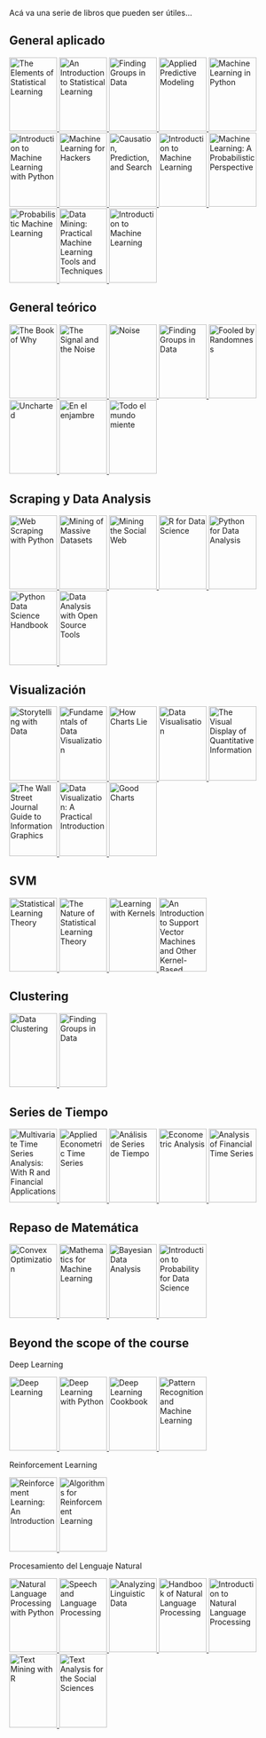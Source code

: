 Acá va una serie de libros que pueden ser útiles...
## General aplicado
<p>
<a href="https://www.goodreads.com/book/show/148009.The_Elements_of_Statistical_Learning">
<img border="0" title="The Elements of Statistical Learning" 
src="https://i.gr-assets.com/images/S/compressed.photo.goodreads.com/books/1387738132l/148009.jpg" width="86" height="133.3">
</a>
<a href="https://www.goodreads.com/book/show/17397466-an-introduction-to-statistical-learning">
<img border="0" title="An Introduction to Statistical Learning" 
src="https://i.gr-assets.com/images/S/compressed.photo.goodreads.com/books/1385132472l/17397466.jpg" width="86" height="133.3">
</a>
<a href="https://www.goodreads.com/book/show/40363665-hands-on-machine-learning-with-scikit-learn-keras-and-tensorflow">
<img border="0" title="Hands-On Machine Learning with Scikit-Learn, Keras, and Tensorflow" alt="Finding Groups in Data" 
src="https://i.gr-assets.com/images/S/compressed.photo.goodreads.com/books/1571123692l/40363665.jpg" width="86" height="133.3">
</a>  
<a href="https://www.goodreads.com/book/show/17299542-applied-predictive-modeling">
<img border="0" title="Applied Predictive Modeling"
src="https://i.gr-assets.com/images/S/compressed.photo.goodreads.com/books/1385251160l/17299542.jpg" width="86" height="133.3">
</a>  
<a href="https://www.goodreads.com/book/show/23059706-machine-learning-in-python">
<img border="0" title="Machine Learning in Python" 
src="https://i.gr-assets.com/images/S/compressed.photo.goodreads.com/books/1470617594l/23059706._SX318_.jpg" width="86" height="133.3">
</a>
<a href="https://www.goodreads.com/book/show/24346909-introduction-to-machine-learning-with-python">
<img border="0" title="Introduction to Machine Learning with Python" 
src="https://i.gr-assets.com/images/S/compressed.photo.goodreads.com/books/1475832701l/24346909.jpg" width="86" height="133.3">
</a>
<a href="https://www.goodreads.com/book/show/13482301-machine-learning-for-hackers">
<img border="0" title="Machine Learning for Hackers" 
src="https://i.gr-assets.com/images/S/compressed.photo.goodreads.com/books/1329074818l/13482301.jpg" width="86" height="133.3">
</a>
<a href="https://www.goodreads.com/book/show/739803.Causation_Prediction_and_Search">
<img border="0" title="Causation, Prediction, and Search" 
src="https://i.gr-assets.com/images/S/compressed.photo.goodreads.com/books/1390074736l/739803.jpg" width="86" height="133.3">
</a>
<a href="https://www.goodreads.com/book/show/213032.Introduction_to_Machine_Learning">
<img border="0" title="Introduction to Machine Learning" 
src="https://i.gr-assets.com/images/S/compressed.photo.goodreads.com/books/1386923543l/213032.jpg" width="86" height="133.3">
</a>
<a href="https://www.goodreads.com/book/show/15857489-machine-learning">
<img border="0" title="Machine Learning: A Probabilistic Perspective" 
src="https://i.gr-assets.com/images/S/compressed.photo.goodreads.com/books/1500590648l/15857489._SX318_.jpg" width="86" height="133.3">
</a>
<a href="https://www.goodreads.com/book/show/58064710-probabilistic-machine-learning">
<img border="0" title="Probabilistic Machine Learning" 
src="https://i.gr-assets.com/images/S/compressed.photo.goodreads.com/books/1631506276l/58064710._SX318_.jpg" width="86" height="133.3">
</a>
<a href="https://www.goodreads.com/book/show/213031.Data_Mining">
<img border="0" title="Data Mining: Practical Machine Learning Tools and Techniques" 
src="https://i.gr-assets.com/images/S/compressed.photo.goodreads.com/books/1388211055l/213031.jpg" width="86" height="133.3">
</a>
<a href="https://www.goodreads.com/book/show/213032.Introduction_to_Machine_Learning">
<img border="0" title="Introduction to Machine Learning" 
src="https://i.gr-assets.com/images/S/compressed.photo.goodreads.com/books/1386923543l/213032.jpg" width="86" height="133.3">
</a>
</p>


## General teórico
<p>
<a href="https://www.goodreads.com/book/show/36204378-the-book-of-why">
<img border="0" title="The Book of Why" 
src="https://i.gr-assets.com/images/S/compressed.photo.goodreads.com/books/1516890908l/36204378.jpg" width="86" height="133.3">
</a>
<a href="https://www.goodreads.com/book/show/13588394-the-signal-and-the-noise">
<img border="0" title="The Signal and the Noise" 
src="https://i.gr-assets.com/images/S/compressed.photo.goodreads.com/books/1355058876l/13588394.jpg" width="86" height="133.3">
</a>
<a href="https://www.goodreads.com/book/show/55339408-noise">
<img border="0" title="Noise" 
src="https://i.gr-assets.com/images/S/compressed.photo.goodreads.com/books/1617709587l/55339408.jpg" width="86" height="133.3">
</a>
<a href="https://www.goodreads.com/book/show/43722897-the-art-of-statistics">
<img border="0" title="The Art of Statistics" alt="Finding Groups in Data" 
src="https://i.gr-assets.com/images/S/compressed.photo.goodreads.com/books/1561638191l/43722897.jpg" width="86" height="133.3">
</a>  
<a href="https://www.goodreads.com/book/show/38315.Fooled_by_Randomness">
<img border="0" title="Fooled by Randomness"
src="https://i.gr-assets.com/images/S/compressed.photo.goodreads.com/books/1388180506l/38315.jpg" width="86" height="133.3">
</a>  
<a href="https://www.goodreads.com/book/show/20324580-uncharted">
<img border="0" title="Uncharted" 
src="https://i.gr-assets.com/images/S/compressed.photo.goodreads.com/books/1403903307l/20324580.jpg" width="86" height="133.3">
</a>
<a href="https://www.goodreads.com/book/show/23345558-en-el-enjambre">
<img border="0" title="En el enjambre" 
src="https://i.gr-assets.com/images/S/compressed.photo.goodreads.com/books/1412827540l/23345558.jpg" width="86" height="133.3">
</a>
<a href="https://www.goodreads.com/book/show/46141625-todo-el-mundo-miente">
<img border="0" title="Todo el mundo miente" 
src="https://i.gr-assets.com/images/S/compressed.photo.goodreads.com/books/1559611356l/46141625._SY475_.jpg" width="86" height="133.3">
</a>
</p>


## Scraping y Data Analysis
<p>
<a href="https://www.goodreads.com/book/show/25752783-web-scraping-with-python">
<img border="0" title="Web Scraping with Python" 
src="https://i.gr-assets.com/images/S/compressed.photo.goodreads.com/books/1435869255l/25752783._SX318_.jpg" width="86" height="133.3">
</a>
<a href="https://www.goodreads.com/book/show/12818088-mining-of-massive-datasets">
<img border="0" title="Mining of Massive Datasets" 
src="https://i.gr-assets.com/images/S/compressed.photo.goodreads.com/books/1344738596l/12818088.jpg" width="86" height="133.3">
</a>
<a href="https://www.goodreads.com/book/show/9328656-mining-the-social-web">
<img border="0" title="Mining the Social Web" 
src="https://i.gr-assets.com/images/S/compressed.photo.goodreads.com/books/1328761622l/9328656.jpg" width="86" height="133.3">
</a>
<a href="https://www.goodreads.com/book/show/29860163-r-for-data-science">
<img border="0" title="R for Data Science" 
src="https://i.gr-assets.com/images/S/compressed.photo.goodreads.com/books/1460167872l/29860163._SY475_.jpg" width="86" height="133.3">
</a>
<a href="https://www.goodreads.com/book/show/14744694-python-for-data-analysis">
<img border="0" title="Python for Data Analysis" 
src="https://i.gr-assets.com/images/S/compressed.photo.goodreads.com/books/1356132971l/14744694.jpg" width="86" height="133.3">
</a>
<a href="https://www.goodreads.com/book/show/26457146-python-data-science-handbook">
<img border="0" title="Python Data Science Handbook" 
src="https://i.gr-assets.com/images/S/compressed.photo.goodreads.com/books/1481029785l/26457146.jpg" width="86" height="133.3">
</a>
<a href="https://www.goodreads.com/book/show/8360735-data-analysis-with-open-source-tools">
<img border="0" title="Data Analysis with Open Source Tools" 
src="https://i.gr-assets.com/images/S/compressed.photo.goodreads.com/books/1354901717l/8360735.jpg" width="86" height="133.3">
</a>
</p>
  
## Visualización
<p>
<a href="https://www.goodreads.com/book/show/26535513-storytelling-with-data">
<img border="0" title="Storytelling with Data" 
src="https://i.gr-assets.com/images/S/compressed.photo.goodreads.com/books/1444690744l/26535513._SX318_.jpg" width="86" height="133.3">
</a>
<a href="https://www.goodreads.com/book/show/40014286-fundamentals-of-data-visualization">
<img border="0" title="Fundamentals of Data Visualization" 
src="https://i.gr-assets.com/images/S/compressed.photo.goodreads.com/books/1553582051l/40014286.jpg" width="86" height="133.3">
</a>
<a href="https://www.goodreads.com/book/show/43726576-how-charts-lie">
<img border="0" title="How Charts Lie" 
src="https://i.gr-assets.com/images/S/compressed.photo.goodreads.com/books/1563764604l/43726576.jpg" width="86" height="133.3">
</a>
<a href="https://www.goodreads.com/book/show/29200705-data-visualisation">
<img border="0" title="Data Visualisation" 
src="https://i.gr-assets.com/images/S/compressed.photo.goodreads.com/books/1460188603l/29200705._SX318_.jpg" width="86" height="133.3">
</a>
<a href="https://www.goodreads.com/book/show/17744.The_Visual_Display_of_Quantitative_Information">
<img border="0" title="The Visual Display of Quantitative Information" 
src="https://i.gr-assets.com/images/S/compressed.photo.goodreads.com/books/1560425455l/17744._SX318_.jpg" width="86" height="133.3">
</a>
<a href="https://www.goodreads.com/book/show/6542897-the-wall-street-journal-guide-to-information-graphics">
<img border="0" title="The Wall Street Journal Guide to Information Graphics" 
src="https://i.gr-assets.com/images/S/compressed.photo.goodreads.com/books/1347811638l/6542897.jpg" width="86" height="133.3">
</a>
<a href="https://www.goodreads.com/book/show/39964443-data-visualization">
<img border="0" title="Data Visualization: A Practical Introduction" 
src="https://i.gr-assets.com/images/S/compressed.photo.goodreads.com/books/1545849576l/39964443._SX318_.jpg" width="86" height="133.3">
</a>
<a href="https://www.goodreads.com/book/show/27038049-good-charts">
<img border="0" title="Good Charts" 
src="https://i.gr-assets.com/images/S/compressed.photo.goodreads.com/books/1444689367l/27038049._SX318_.jpg" width="86" height="133.3">
</a>
</p>

## SVM
<p>
<a href="https://www.goodreads.com/book/show/29352723-statistical-learning-theory">
<img border="0" title="Statistical Learning Theory" 
src="https://i.gr-assets.com/images/S/compressed.photo.goodreads.com/books/1456595769l/29352723._SY475_.jpg" width="86" height="133.3">
</a>
</a>
<a href="https://www.goodreads.com/book/show/9468739-the-nature-of-statistical-learning-theory">
<img border="0" title="The Nature of Statistical Learning Theory" 
src="https://i.gr-assets.com/images/S/compressed.photo.goodreads.com/books/1301920657l/9468739.jpg" width="86" height="133.3">
</a>  
<a href="https://www.goodreads.com/book/show/213033.Learning_with_Kernels">
<img border="0" title="Learning with Kernels" 
src="https://i.gr-assets.com/images/S/compressed.photo.goodreads.com/books/1348242892l/213033.jpg" width="86" height="133.3">
</a>
<a href="https://www.goodreads.com/book/show/264011.An_Introduction_to_Support_Vector_Machines_and_Other_Kernel_Based_Learning_Methods">
<img border="0" title="An Introduction to Support Vector Machines and Other Kernel-Based Learning Methods" 
src="https://i.gr-assets.com/images/S/compressed.photo.goodreads.com/books/1421012060l/264011.jpg" width="86" height="133.3">
</a>
</p>

## Clustering
<p>
<a href="https://www.goodreads.com/book/show/2247772.Data_Clustering">
<img border="0" title="Data Clustering" src="https://i.gr-assets.com/images/S/compressed.photo.goodreads.com/books/1266669217l/2247772.jpg" width="86" height="133.3">
  
</a>
<a href="https://www.goodreads.com/book/show/1254075.Finding_Groups_In_Data">
<img border="0" title="Finding Groups in Data" alt="Finding Groups in Data" src="https://i.gr-assets.com/images/S/compressed.photo.goodreads.com/books/1348403416l/1254075.jpg" width="86" height="133.3">
</a>
</p>

## Series de Tiempo
<p>
<a href="https://www.goodreads.com/book/show/17848507-multivariate-time-series-analysis">
<img border="0" title="Multivariate Time Series Analysis: With R and Financial Applications" 
src="https://i.gr-assets.com/images/S/compressed.photo.goodreads.com/books/1384735188l/17848507.jpg" width="86" height="133.3">
</a>
<a href="https://www.goodreads.com/book/show/1141041.Applied_Econometric_Time_Series?ac=1&from_search=true&qid=CyyO0UfeVl&rank=2">
<img border="0" title="Applied Econometric Time Series" 
src="https://i.gr-assets.com/images/S/compressed.photo.goodreads.com/books/1387714165l/1141041.jpg" width="86" height="133.3">
</a>
<a href="https://www.goodreads.com/book/show/22615937-an-lisis-de-series-de-tiempo?ac=1&from_search=true&qid=TtfURvG5pV&rank=1">
<img border="0" title="Análisis de Series de Tiempo" 
src="https://i.gr-assets.com/images/S/compressed.photo.goodreads.com/books/1404316441l/22615937.jpg" width="86" height="133.3">
</a>
<a href="https://www.goodreads.com/book/show/83280.Econometric_Analysis?ac=1&from_search=true&qid=9rg0z75nCB&rank=1">
<img border="0" title="Econometric Analysis" 
src="https://i.gr-assets.com/images/S/compressed.photo.goodreads.com/books/1386924179l/83280.jpg" width="86" height="133.3">
</a>
<a href="https://www.goodreads.com/book/show/1248992.Analysis_of_Financial_Time_Series">
<img border="0" title="Analysis of Financial Time Series" 
src="https://i.gr-assets.com/images/S/compressed.photo.goodreads.com/books/1347402730l/1248992.jpg" width="86" height="133.3">
</a>  
</p>

## Repaso de Matemática
<p>
<a href="https://www.goodreads.com/book/show/148030.Convex_Optimization">
<img border="0" title="Convex Optimization" 
src="https://i.gr-assets.com/images/S/compressed.photo.goodreads.com/books/1358993464l/148030.jpg" width="86" height="133.3">
</a>
<a href="https://www.goodreads.com/book/show/50040746-mathematics-for-machine-learning">
<img border="0" title="Mathematics for Machine Learning" 
src="https://i.gr-assets.com/images/S/compressed.photo.goodreads.com/books/1572995511l/50040746._SX318_SY475_.jpg" width="86" height="133.3">
</a>
<a href="https://www.goodreads.com/book/show/619590.Bayesian_Data_Analysis">
<img border="0" title="Bayesian Data Analysis" 
src="https://i.gr-assets.com/images/S/compressed.photo.goodreads.com/books/1340797343l/619590.jpg" width="86" height="133.3">
</a>
<a href="https://probability4datascience.com/">
<img border="0" title="Introduction to Probability for Data Science" 
src="https://probability4datascience.com/pix/cover.png" width="86" height="133.3">
</a>  
</p>

## Beyond the scope of the course
<p>
<p>
Deep Learning
</p>
<a href="https://www.goodreads.com/book/show/24072897-deep-learning">
<img border="0" title="Deep Learning" 
src="https://i.gr-assets.com/images/S/compressed.photo.goodreads.com/books/1490810628l/24072897.jpg" width="86" height="133.3">
</a>
<a href="https://www.goodreads.com/book/show/33986067-deep-learning-with-python">
<img border="0" title="Deep Learning with Python" 
src="https://i.gr-assets.com/images/S/compressed.photo.goodreads.com/books/1513265126l/33986067._SX318_.jpg" width="86" height="133.3">
</a>
<a href="https://www.goodreads.com/book/show/37707168-deep-learning-cookbook">
<img border="0" title="Deep Learning Cookbook" 
src="https://i.gr-assets.com/images/S/compressed.photo.goodreads.com/books/1529051582l/37707168.jpg" width="86" height="133.3">
</a>
<a href="https://www.goodreads.com/book/show/55881.Pattern_Recognition_and_Machine_Learning">
<img border="0" title="Pattern Recognition and Machine Learning" 
src="https://i.gr-assets.com/images/S/compressed.photo.goodreads.com/books/1347401011l/55881.jpg" width="86" height="133.3">
</a>
</p>

<p>
<p>
Reinforcement Learning
</p>
<a href="https://www.goodreads.com/book/show/739791.Reinforcement_Learning">
<img border="0" title="Reinforcement Learning: An Introduction" 
src="https://i.gr-assets.com/images/S/compressed.photo.goodreads.com/books/1348086685l/739791.jpg" width="86" height="133.3">
</a>
<a href="https://www.goodreads.com/book/show/16564989-algorithms-for-reinforcement-learning?ac=1&from_search=true&qid=kcYVkgLyGt&rank=1">
<img border="0" title="Algorithms for Reinforcement Learning" 
src="https://i.gr-assets.com/images/S/compressed.photo.goodreads.com/books/1356169399l/16564989.jpg" width="86" height="133.3">
</a>
</p>

<p>
<p>  
Procesamiento del Lenguaje Natural
</p>  
<a href="https://www.goodreads.com/book/show/6392569.Natural_Language_Processing_with_Python">
<img border="0" title="Natural Language Processing with Python" 
src="https://i.gr-assets.com/images/S/compressed.photo.goodreads.com/books/1328834784l/6392569.jpg" width="86" height="133.3">
</a>
<a href="https://www.goodreads.com/book/show/908047.Speech_and_Language_Processing">
<img border="0" title="Speech and Language Processing" 
src="https://i.gr-assets.com/images/S/compressed.photo.goodreads.com/books/1391032539l/908047.jpg" width="86" height="133.3">
</a>
<a href="https://www.goodreads.com/book/show/6179005-analyzing-linguistic-data">
<img border="0" title="Analyzing Linguistic Data" 
src="https://i.gr-assets.com/images/S/compressed.photo.goodreads.com/books/1392023932l/6179005.jpg" width="86" height="133.3">
</a>
<a href="https://www.goodreads.com/book/show/6884480-handbook-of-natural-language-processing">
<img border="0" title="Handbook of Natural Language Processing" 
src="https://i.gr-assets.com/images/S/compressed.photo.goodreads.com/books/1348425778l/6884480.jpg" width="86" height="133.3">
</a>
<a href="https://www.goodreads.com/book/show/44512538-introduction-to-natural-language-processing">
<img border="0" title="Introduction to Natural Language Processing" 
src="https://i.gr-assets.com/images/S/compressed.photo.goodreads.com/books/1570703063l/44512538.jpg" width="86" height="133.3">
</a>
<a href="https://www.goodreads.com/book/show/34006736-text-mining-with-r">
<img border="0" title="Text Mining with R" 
src="https://i.gr-assets.com/images/S/compressed.photo.goodreads.com/books/1497976596l/34006736.jpg" width="86" height="133.3">
</a>
<a href="https://www.goodreads.com/book/show/2765817-text-analysis-for-the-social-sciences">
<img border="0" title="Text Analysis for the Social Sciences" 
src="https://i.gr-assets.com/images/S/compressed.photo.goodreads.com/books/1482843452l/2765817.jpg" width="86" height="133.3">
</a>
</p>
  
